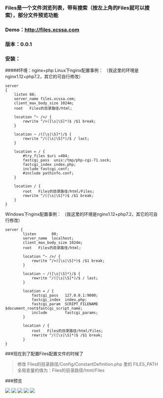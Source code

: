  ### Files是一个文件浏览列表，带有搜索（按左上角的Files就可以搜索），部分文件预览功能
 ### Demo：http://files.xcssa.com
 ### 版本：0.0.1
 ### 安装：
 #####环境：nginx+php
Linux下nginx配置事例：
（我这里的环境是nginx1.12+php7.2，其它的可自行修改）
```
server
{
    listen 80;
    server_name files.xcssa.com;
    client_max_body_size 1024m;
    root   Files的目录路径/html;
	
    location ^~ />/ {
        rewrite ^/>([\s|\S]*)$ /$1 break;
    }

    location ~ /([\s|\S]*)/$ {
        rewrite ^/([\s|\S]*)/$ / last;
    }

    location = / {
        #try_files $uri =404;
        fastcgi_pass  unix:/tmp/php-cgi-71.sock;
        fastcgi_index index.php;
        include fastcgi.conf;
        #include pathinfo.conf;
    }

    location / {
        root   Files的目录路径/html/Files;
        rewrite ^/([\s|\S]*)$ /$1 break;
    }
}
```
Windows下nginx配置事例：
（我这里的环境是nginx1.12+php7.2，其它的可自行修改）
```
server {
        listen       80;
        server_name  localhost;
        client_max_body_size 1024m;
        root   Files的目录路径/html;

        location ^~ />/ {
            rewrite ^/>([\s|\S]*)$ /$1 break;
        }

        location ~ /([\s|\S]*)/$ {
            rewrite ^/([\s|\S]*)/$ / last;
        }

        location = / {
            fastcgi_pass   127.0.0.1:9000;
            fastcgi_index  index.php;
            fastcgi_param  SCRIPT_FILENAME  $document_root$fastcgi_script_name;
            include        fastcgi_params;
        }

        location / {
            root   Files的目录路径/html/Files;
            rewrite ^/([\s|\S]*)$ /$1 break;
        }
}
```
###现在到了配置Files配置文件的时候了
> 修改 Files的目录路径/Config/ConstantDefinition.php 里的 FILES_PATH 全局变量的值为：Files的目录路径/html/Files

###预览

![](http://files.xcssa.com/1.png)
![](http://files.xcssa.com/2.png)
![](http://files.xcssa.com/3.png)
![](http://files.xcssa.com/4.png)
![](http://files.xcssa.com/5.png)